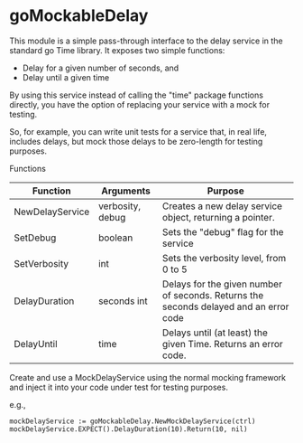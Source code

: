 # goMockableDelay

This module is a simple pass-through interface to the delay service in the standard go Time library.  It exposes two simple functions:

- Delay for a given number of seconds, and
- Delay until a given time

By using this service instead of calling the "time" package functions directly, you have the option of replacing your service with a mock for testing.

So, for example, you can write unit tests for a service that, in real life, includes delays, but mock those delays to be zero-length for testing purposes.

Functions

| Function        | Arguments        | Purpose                                                                               |
| --------------- | ---------------- | ------------------------------------------------------------------------------------- |
| NewDelayService | verbosity, debug | Creates a new delay service object, returning a pointer.                              |
| SetDebug        | boolean          | Sets the "debug" flag for the service                                                 |
| SetVerbosity    | int              | Sets the verbosity level, from 0 to 5                                                 |
| DelayDuration   | seconds int      | Delays for the given number of seconds. Returns the seconds delayed and an error code |
| DelayUntil      | time             | Delays until (at least) the given Time. Returns an error code.                        |

Create and use a MockDelayService using the normal mocking framework and inject it into your code under test for testing purposes.

e.g.,

````
mockDelayService := goMockableDelay.NewMockDelayService(ctrl)
mockDelayService.EXPECT().DelayDuration(10).Return(10, nil)
````